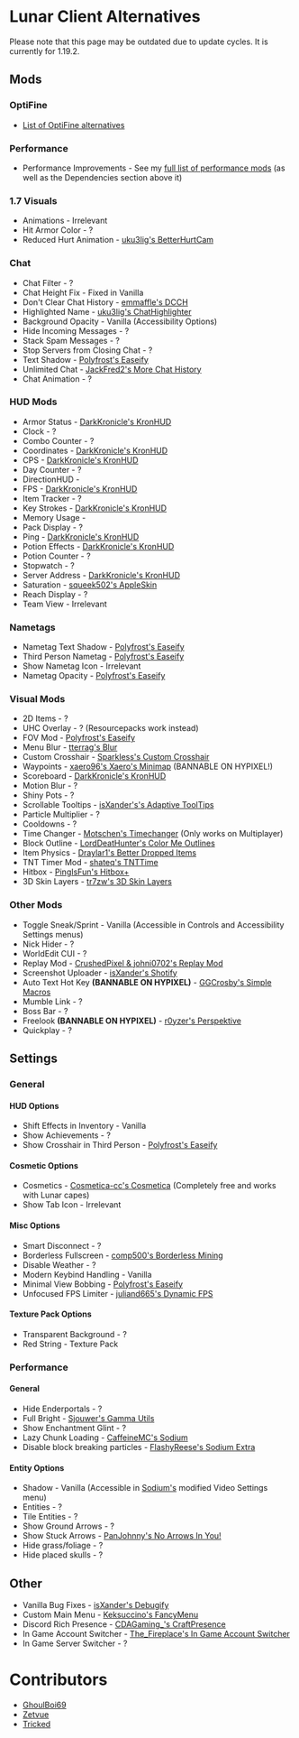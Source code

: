 # Lunar Client Alternatives

Please note that this page may be outdated due to update cycles. It is currently for 1.19.2.

## Mods

### OptiFine

* [List of OptiFine alternatives](https://lambdaurora.dev/optifine_alternatives)


### Performance

* Performance Improvements - See my [full list of performance mods](https://microcontrollersdev.github.io/Alternatives/latest/migrating/#performance) (as well as the Dependencies section above it)

### 1.7 Visuals

* Animations - Irrelevant
* Hit Armor Color - ?
* Reduced Hurt Animation - [uku3lig's BetterHurtCam](https://modrinth.com/mod/betterhurtcam)

### Chat

* Chat Filter - ?
* Chat Height Fix - Fixed in Vanilla
* Don't Clear Chat History - [emmaffle's DCCH](https://modrinth.com/mod/dcch)
* Highlighted Name - [uku3lig's ChatHighlighter](https://modrinth.com/mod/chathighlighter)
* Background Opacity - Vanilla (Accessibility Options)
* Hide Incoming Messages - ?
* Stack Spam Messages - ?
* Stop Servers from Closing Chat - ?
* Text Shadow - [Polyfrost's Easeify](https://github.com/Polyfrost/Easeify/releases/latest)
* Unlimited Chat - [JackFred2's More Chat History](https://modrinth.com/mod/morechathistory)
* Chat Animation - ?

### HUD Mods

* Armor Status - [DarkKronicle's KronHUD](https://modrinth.com/mod/kronhud)
* Clock - ?
* Combo Counter - ?
* Coordinates - [DarkKronicle's KronHUD](https://modrinth.com/mod/kronhud)
* CPS - [DarkKronicle's KronHUD](https://modrinth.com/mod/kronhud)
* Day Counter - ?
* DirectionHUD - 
* FPS - [DarkKronicle's KronHUD](https://modrinth.com/mod/kronhud)
* Item Tracker - ?
* Key Strokes - [DarkKronicle's KronHUD](https://modrinth.com/mod/kronhud)
* Memory Usage - 
* Pack Display - ?
* Ping - [DarkKronicle's KronHUD](https://modrinth.com/mod/kronhud)
* Potion Effects - [DarkKronicle's KronHUD](https://modrinth.com/mod/kronhud)
* Potion Counter - ?
* Stopwatch - ?
* Server Address -  [DarkKronicle's KronHUD](https://modrinth.com/mod/kronhud)
* Saturation - [squeek502's AppleSkin](https://modrinth.com/mod/appleskin)
* Reach Display - ?
* Team View - Irrelevant

### Nametags

* Nametag Text Shadow -  [Polyfrost's Easeify](https://github.com/Polyfrost/Easeify/releases/latest)
* Third Person Nametag - [Polyfrost's Easeify](https://github.com/Polyfrost/Easeify/releases/latest)
* Show Nametag Icon - Irrelevant
* Nametag Opacity - [Polyfrost's Easeify](https://github.com/Polyfrost/Easeify/releases/latest)

### Visual Mods

* 2D Items - ?
* UHC Overlay - ? (Resourcepacks work instead)
* FOV Mod - [Polyfrost's Easeify](https://github.com/Polyfrost/Easeify/releases/latest)
* Menu Blur - [tterrag's Blur](https://www.curseforge.com/minecraft/mc-mods/blur)
* Custom Crosshair - [Sparkless's Custom Crosshair](https://www.curseforge.com/minecraft/mc-mods/custom-crosshair-mod)
* Waypoints - [xaero96's Xaero's Minimap](https://www.curseforge.com/minecraft/mc-mods/xaeros-minimap) (BANNABLE ON HYPIXEL!)
* Scoreboard - [DarkKronicle's KronHUD](https://modrinth.com/mod/kronhud)
* Motion Blur - ?
* Shiny Pots - ?
* Scrollable Tooltips - [isXander's's Adaptive ToolTips](https://modrinth.com/mod/adaptive-tooltips)
* Particle Multiplier - ?
* Cooldowns - ?
* Time Changer - [Motschen's Timechanger](https://www.curseforge.com/minecraft/mc-mods/time-changer) (Only works on Multiplayer)
* Block Outline - [LordDeatHunter's Color Me Outlines](https://www.curseforge.com/minecraft/mc-mods/color-me-outlines)
* Item Physics - [Draylar1's Better Dropped Items](https://www.curseforge.com/minecraft/mc-mods/better-dropped-items)
* TNT Timer Mod - [shateq's TNTTime](https://modrinth.com/mod/tnttime)
* Hitbox - [PingIsFun's Hitbox+](https://modrinth.com/mod/hitboxplus)
* 3D Skin Layers - [tr7zw's 3D Skin Layers](https://www.curseforge.com/minecraft/mc-mods/skin-layers-3d)

### Other Mods

* Toggle Sneak/Sprint - Vanilla (Accessible in Controls and Accessibility Settings menus)
* Nick Hider - ?
* WorldEdit CUI - ?
* Replay Mod - [CrushedPixel & johni0702's Replay Mod](https://modrinth.com/mod/replaymod)
* Screenshot Uploader - [isXander's Shotify](https://modrinth.com/mod/shotify)
* Auto Text Hot Key **(BANNABLE ON HYPIXEL)** - [GGCrosby's Simple Macros](https://www.curseforge.com/minecraft/mc-mods/fabric-simple-macros)
* Mumble Link - ?
* Boss Bar - ?
* Freelook **(BANNABLE ON HYPIXEL)** - [r0yzer's Perspektive](https://modrinth.com/mod/perspektive)
* Quickplay - ?

## Settings

### General

#### HUD Options

* Shift Effects in Inventory - Vanilla
* Show Achievements - ?
* Show Crosshair in Third Person - [Polyfrost's Easeify](https://github.com/Polyfrost/Easeify/releases/latest)

#### Cosmetic Options

* Cosmetics - [Cosmetica-cc's Cosmetica](https://modrinth.com/mod/cosmetica) (Completely free and works with Lunar capes)
* Show Tab Icon - Irrelevant

#### Misc Options

* Smart Disconnect - ?
* Borderless Fullscreen - [comp500's Borderless Mining](https://www.curseforge.com/minecraft/mc-mods/borderless-mining)
* Disable Weather - ?
* Modern Keybind Handling - Vanilla
* Minimal View Bobbing - [Polyfrost's Easeify](https://github.com/Polyfrost/Easeify/releases/latest)
* Unfocused FPS Limiter - [juliand665's Dynamic FPS](https://modrinth.com/mod/dynamic-fps)

#### Texture Pack Options

* Transparent Background - ?
* Red String - Texture Pack

### Performance

#### General

* Hide Enderportals - ?
* Full Bright - [Sjouwer's Gamma Utils](https://modrinth.com/mod/gamma-utils)
* Show Enchantment Glint - ?
* Lazy Chunk Loading - [CaffeineMC's Sodium](https://modrinth.com/mod/sodium)
* Disable block breaking particles - [FlashyReese's Sodium Extra](https://modrinth.com/mod/sodium-extra)

#### Entity Options

* Shadow - Vanilla (Accessible in [Sodium's](https://modrinth.com/mod/sodium) modified Video Settings menu)
* Entities - ?
* Tile Entities - ?
* Show Ground Arrows - ?
* Show Stuck Arrows - [PanJohnny's No Arrows In You!](https://modrinth.com/mod/naiy)
* Hide grass/foliage - ?
* Hide placed skulls - ?

## Other

* Vanilla Bug Fixes - [isXander's Debugify](https://modrinth.com/mod/debugify)
* Custom Main Menu - [Keksuccino's FancyMenu](https://www.curseforge.com/minecraft/mc-mods/fancymenu-fabric)
* Discord Rich Presence - [CDAGaming_'s CraftPresence](https://www.curseforge.com/minecraft/mc-mods/craftpresence)
* In Game Account Switcher - [The_Fireplace's In Game Account Switcher](https://modrinth.com/mod/in-game-account-switcher)
* In Game Server Switcher - ?

# Contributors

* [GhoulBoi69](https://github.com/GhoulBoii)
* [Zetvue](https://zetvue.carrd.co)
* [Tricked](https://github.com/Tricked-dev)
